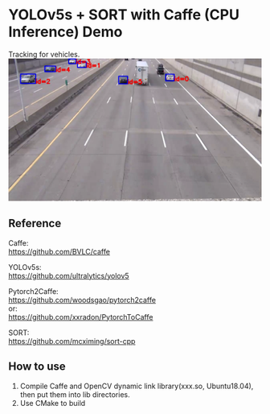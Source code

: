 # YOLOv5s + SORT with Caffe (CPU Inference) Demo  
Tracking for vehicles.
![image](https://github.com/yukiwsf/yolov5s_caffe_sort_cpp/blob/master/data/result.png)
## Reference
Caffe:  
https://github.com/BVLC/caffe


YOLOv5s:  
https://github.com/ultralytics/yolov5  


Pytorch2Caffe:  
https://github.com/woodsgao/pytorch2caffe  
or:  
https://github.com/xxradon/PytorchToCaffe


SORT:  
https://github.com/mcximing/sort-cpp
## How to use
1. Compile Caffe and OpenCV dynamic link library(xxx.so, Ubuntu18.04), then put them into lib directories.
2. Use CMake to build
